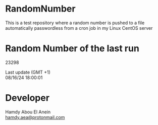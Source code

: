 # RandomNumber    
This is a test repository where a random number is pushed to a file automatically passwordless from a cron job in my Linux CentOS server    
# Random Number of the last run   
23298
      
Last update (GMT +1)    
08/16/24 18:00:01
# Developer    
Hamdy Abou El Anein   
hamdy.aea@protonmail.com
